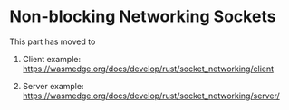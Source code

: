 # Non-blocking Networking Sockets

This part has moved to 

1. Client example: <https://wasmedge.org/docs/develop/rust/socket_networking/client>

2. Server example: <https://wasmedge.org/docs/develop/rust/socket_networking/server/> 
